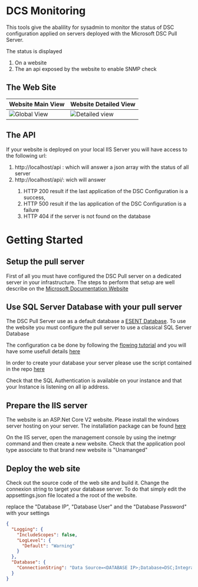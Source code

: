 ﻿# DCS Monitoring #

This tools give the abalility for sysadmin to monitor the status of DSC configuration applied on servers deployed with the Microsoft DSC Pull Server.

The status is displayed 

1. On a website 
2. The an api exposed by the website to enable SNMP check

## The Web Site ##

| Website Main View |  Website Detailed View |
--------------------|-------------------------
| ![Global View](/DSCMonitoring/doc/WebSiteScreenshot.png) | ![Detailed view](/DSCMonitoring/doc/WebSiteScreenshot1.png)

## The API ##

If your website is deployed on your local IIS Server you will have access to the following url:

1. http://localhost/api : which will answer a json array with the status of all server
2. http://localhost/api/<servername>: wich will answer
   1. HTTP 200 result if the last application of the DSC Configuration is a success, 
   2. HTTP 500 result if the las application of the DSC Configuration is a failure
   3. HTTP 404 if the server is not found on the database

# Getting Started #

## Setup the pull server ##
First of all you must have configured the DSC Pull server
on a dedicated server in your infrastructure.
The steps to perform that setup are well describe on the [Microsoft Documentation Website](https://docs.microsoft.com/en-US/powershell/dsc/pullserver "Setting up a DSC Pull Server")

## Use SQL Server Database with your pull server ##

The DSC Pull Server use as a default database a [ESENT Database](https://en.wikipedia.org/wiki/Extensible_Storage_Engine). To use the website you must configure the pull server to use a classical SQL Server Database

The configuration ca be done by following the [flowing tutorial](https://blogs.technet.microsoft.com/fieldcoding/2017/05/11/using-sql-server-2016-for-a-dsc-pull-server/) and you will have some usefull details [here](https://leandrowpblog.wordpress.com/2016/10/26/using-sql-server-db-for-dsc/)

In order to create your database your server please use the script contained in the repo [here](matthieupetite.github.com/DSCMonitoring/doc/PullServerDatabaseScript.sql)

Check that the SQL Authentication is available on your instance and that your Instance is listening on all ip address.

## Prepare the IIS server ##

The website is an ASP.Net Core V2 website. Please install the windows server hosting on your server. The installation package can be found [here](https://www.microsoft.com/net/download/windows)

On the IIS server, open the management console by using the inetmgr command and then create a new website. Check that the application pool type associate to that brand new website is "Unamanged"


## Deploy the web site ##

Check out the source code of the web site and build it. Change the connexion string to target your database server. To do that simply edit the appsettings.json file located a the root of the website.

replace the "Database IP", "Database User" and the "Database Password" with your settings
```json
{
  "Logging": {
    "IncludeScopes": false,
    "LogLevel": {
      "Default": "Warning"
    }
  },
  "Database": {
    "ConnectionString": "Data Source=<DATABASE IP>;Database=DSC;Integrated Security=False;User ID=<DatabaseUser>;Password=<DatabasePassword>;Connect Timeout=30;Encrypt=False;TrustServerCertificate=True;ApplicationIntent=ReadWrite;MultiSubnetFailover=False;"
  }
}
```





